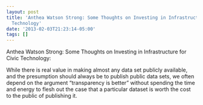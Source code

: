 ```yaml
---
layout: post
title: 'Anthea Watson Strong: Some Thoughts on Investing in Infrastructure for Civic
  Technology'
date: '2013-02-03T21:23:14-05:00'
tags: []
---
```

Anthea Watson Strong: Some Thoughts on Investing in Infrastructure for Civic Technology:

While there is real value in making almost any data set publicly available, and the presumption should always be to publish public data sets, we often depend on the argument “transparency is better” without spending the time and energy to flesh out the case that a particular dataset is worth the cost to the public of publishing it. 
